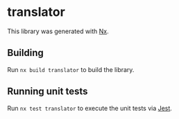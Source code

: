 # translator

This library was generated with [Nx](https://nx.dev).

## Building

Run `nx build translator` to build the library.

## Running unit tests

Run `nx test translator` to execute the unit tests via [Jest](https://jestjs.io).

